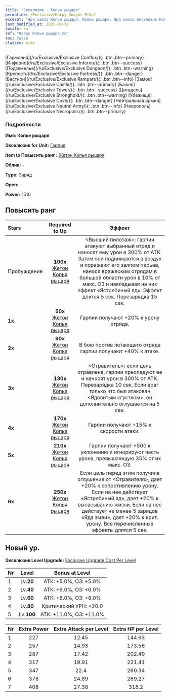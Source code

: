 ```yaml
---
title: "Эксклюзив - Копье рыцаря"
permalink: /Exclusive/Harpy Knight Pike/
excerpt: "Эра хаоса Копье рыцаря. Копье рыцаря. Эра хаоса Эксклюзив Копье рыцаря. Гарпия Эксклюзив."
last_modified_at: 2021-03-18
locale: ru
ref: "Harpy Копье рыцаря.md"
toc: false
classes: wide
---
```

 [Гармония](/ru/Exclusive/Exclusive Conflux/){: .btn .btn--primary} [Инферно](/ru/Exclusive/Exclusive Inferno/){: .btn .btn--success} [Подземелье](/ru/Exclusive/Exclusive Dungeon/){: .btn .btn--warning} [Крепость](/ru/Exclusive/Exclusive Fortress/){: .btn .btn--danger} [Бастион](/ru/Exclusive/Exclusive Rampart/){: .btn .btn--info} [Замок](/ru/Exclusive/Exclusive Castle/){: .btn .btn--primary} [Башня](/ru/Exclusive/Exclusive Tower/){: .btn .btn--success} [Цитадель](/ru/Exclusive/Exclusive Stronghold/){: .btn .btn--warning} [Убежище](/ru/Exclusive/Exclusive Cove/){: .btn .btn--danger} [Нейтральная армия](/ru/Exclusive/Exclusive Neutral Army/){: .btn .btn--info} [Некрополь](/ru/Exclusive/Exclusive Necropolis/){: .btn .btn--primary} 

### Подробности
 **Имя: Копье рыцаря** 

 **Эксклюзив for Unit:** [Гарпия](/ru/units/Harpy/) 

 **Item to Повысить ранг :** [Жетон Копья рыцаря](/ru/Items/con_916/)

 **Облик:** -

 **Type:** Заряд

 **Open:** -

 **Power:** 1510

## Повысить ранг 

  |     Stars    |  Required to Up | Эффект |
  |:-------------|:---------------:|:---------------:|
  |  Пробуждение  | **100x** [Жетон Копья рыцаря](/ru/Items/con_916/) | <Высший пилотаж>: гарпии атакуют выбранный отряд и наносят ему урон в 300% от АТК. Затем они поднимаются в воздух и поражают его залпом перьев, нанося вражеским отрядам в большой области урон в 10% от макс. ОЗ и накладывая на них эффект «Ястребиный яд». Эффект длится 5 сек. Перезарядка 15 сек. |
  | **1x** <i class="fas fa-star"/> | **50x** [Жетон Копья рыцаря](/ru/Items/con_916/) | Гарпии получают +20% к урону отряда. |
  | **2x** <i class="fas fa-star"/> | **90x** [Жетон Копья рыцаря](/ru/Items/con_916/) | В бою против летающего отряда гарпии получают +40% к атаке. |
  | **3x** <i class="fas fa-star"/> | **130x** [Жетон Копья рыцаря](/ru/Items/con_916/) | <Отравитель>: если цель отравлена, гарпии преследуют ее и наносят урон в 300% от АТК. Перезарядка 10 сек. Если враг только что был атакован <Ядовитым сгустком>, он дополнительно оглушается на 5 сек. |
  | **4x** <i class="fas fa-star"/> | **170x** [Жетон Копья рыцаря](/ru/Items/con_916/) | Гарпии получают +15% к скорости атаки. |
  | **5x** <i class="fas fa-star"/> | **210x** [Жетон Копья рыцаря](/ru/Items/con_916/) | Гарпии получают +500 к уклонению и игнорируют часть урона, превышающую 35% от их макс. ОЗ. |
  | **6x** <i class="fas fa-star"/> | **250x** [Жетон Копья рыцаря](/ru/Items/con_916/) | Если цель перед этим получила оглушение от <Отравителя>, дает +20% к сопротивлению урону. Если на нее действует «Ястребиный яд», дает +20% к высасыванию жизни. Если на нее действует не менее 5 зарядов «Яда змеи», дает +20% к крит. урону. Все перечисленные эффекты длятся 5 сек. |


## Новый ур.
 **Эксклюзив Level Upgrade:** [Exclusive Upgrade Cost Per Level](/Exclusive/ExclusiveUpgradeCostPerLevel/)

  |  Nr  |   Level  | Bonus at Level |
  |:-----|:--------:|:--------------:|
  | 1 | Lv.**20** | АТК: +5.0%, ОЗ: +5.0% |
  | 2 | Lv.**40** | АТК: +6.0%, ОЗ: +6.0% |
  | 3 | Lv.**60** | АТК: +8.0%, ОЗ: +8.0% |
  | 4 | Lv.**80** | Критический УРН: +20.0 |
  | 5 | Lv.**100** | АТК: +11.0%, ОЗ: +11.0% |


  |  Nr  |  Extra Power | Extra Attack per Level | Extra HP per Level |
  |:-----|:--------:|:--------:|:--------:|
  | 1 | 227 | 12.45 | 144.63 |
  | 2 | 257 | 14.93 | 173.56 |
  | 3 | 287 | 17.42 | 202.49 |
  | 4 | 317 | 19.91 | 231.41 |
  | 5 | 347 | 22.4 | 260.34 |
  | 6 | 378 | 24.89 | 289.27 |
  | 7 | 408 | 27.38 | 318.2 |


